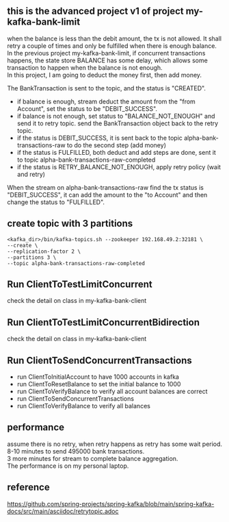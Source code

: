 ## this is the advanced project v1 of project my-kafka-bank-limit
when the balance is less than the debit amount, the tx is not allowed. It shall retry a couple of times and only be fulfilled when there is enough balance.  
In the previous project my-kafka-bank-limit, if concurrent transactions happens, the state store BALANCE has some delay, which allows some transaction to happen when the balance is not enough.  
In this project, I am going to deduct the money first, then add money. 

The BankTransaction is sent to the topic, and the status is "CREATED".
- if balance is enough, stream deduct the amount from the "from Account", set the status to be "DEBIT_SUCCESS".  
- if balance is not enough, set status to "BALANCE_NOT_ENOUGH" and send it to retry topic. 
send the BankTransaction object back to the retry topic.
- if the status is DEBIT_SUCCESS, it is sent back to the topic alpha-bank-transactions-raw to do the second step (add money)
- if the status is FULFILLED, both deduct and add steps are done, sent it to topic alpha-bank-transactions-raw-completed
- if the status is RETRY_BALANCE_NOT_ENOUGH, apply retry policy (wait and retry)

When the stream on alpha-bank-transactions-raw find the tx status is "DEBIT_SUCCESS", it can add the amount to the "to Account" and then change the status to "FULFILLED".

## create topic with 3 partitions
```
<kafka_dir>/bin/kafka-topics.sh --zookeeper 192.168.49.2:32181 \
--create \
--replication-factor 2 \
--partitions 3 \
--topic alpha-bank-transactions-raw-completed
```

## Run ClientToTestLimitConcurrent
check the detail on class in my-kafka-bank-client

## Run ClientToTestLimitConcurrentBidirection
check the detail on class in my-kafka-bank-client

## Run ClientToSendConcurrentTransactions
- run ClientToInitialAccount to have 1000 accounts in kafka
- run ClientToResetBalance to set the initial balance to 1000
- run ClientToVerifyBalance to verify all account balances are correct
- run ClientToSendConcurrentTransactions
- run ClientToVerifyBalance to verify all balances

## performance
assume there is no retry, when retry happens as retry has some wait period.  
8-10 minutes to send 495000 bank transactions.  
3 more minutes for stream to complete balance aggregation.  
The performance is on my personal laptop.

## reference
https://github.com/spring-projects/spring-kafka/blob/main/spring-kafka-docs/src/main/asciidoc/retrytopic.adoc
